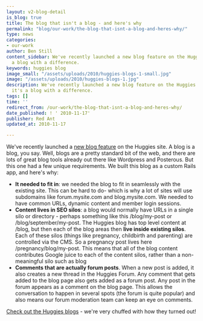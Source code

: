 ```yaml
---
layout: v2-blog-detail
is_blog: true
title: The blog that isn't a blog - and here's why
permalink: "blog/our-work/the-blog-that-isnt-a-blog-and-heres-why/"
type: news
categories:
- our-work
author: Ben Still
content_sidebar: We've recently launched a new blog feature on the Huggies site. But it's
  a blog with a difference.
keywords: huggies blog
image_small: "/assets/uploads/2010/huggies-blogs-1-small.jpg"
image: "/assets/uploads/2010/huggies-blogs-1.jpg"
description: We've recently launched a new blog feature on the Huggies site. But
  it's a blog with a difference.
tags: []
time: ''
redirect_from: /our-work/the-blog-that-isnt-a-blog-and-heres-why/
date_published: ! ' 2010-11-17'
publisher: Red Ant
updated_at: 2010-11-17

---
```

We've recently launched a [new blog feature](http://www.huggies.com.au/blog) on the Huggies site. A blog is a blog, you say. Well, blogs are a pretty standard bit of the web, and there are lots of great blog tools already out there like Wordpress and Posterous. But this one had a few unique requirements. We built this blog as a custom Rails app, and here's why:

- **It needed to fit in**: we needed the blog to fit in seamlessly with the existing site. This can be hard to do- which is why a lot of sites will use subdomains like forum.mysite.com and blog.mysite.com. We needed to have common URLs, dynamic content and member login sessions.
- **Content lives in SEO silos**: a blog would normally have URLs in a single silo or directory - perhaps something like this /blog/my-post or /blog/september/my-post. The Huggies blog has top level content at /blog, but then each of the blog areas then **live inside existing silos**. Each of these silos (things like pregnancy, childbirth and parenting) are controlled via the CMS. So a pregnancy post lives here /pregnancy/blog/my-post. This means that all of the blog content contributes Google juice to each of the content silos, rather than a non-meaningful silo such as blog
- **Comments that are actually forum posts**. When a new post is added, it also creates a new thread in the Huggies Forum. Any comment that gets added to the blog page also gets added as a forum post. Any post in the forum appears as a comment on the blog page. This allows the conversation to happen in several spots (the forum is quite popular) and also means our forum moderation team can keep an eye on comments.

[Check out the Huggies blogs](http://www.huggies.com.au/blog) - we're very chuffed with how they turned out!